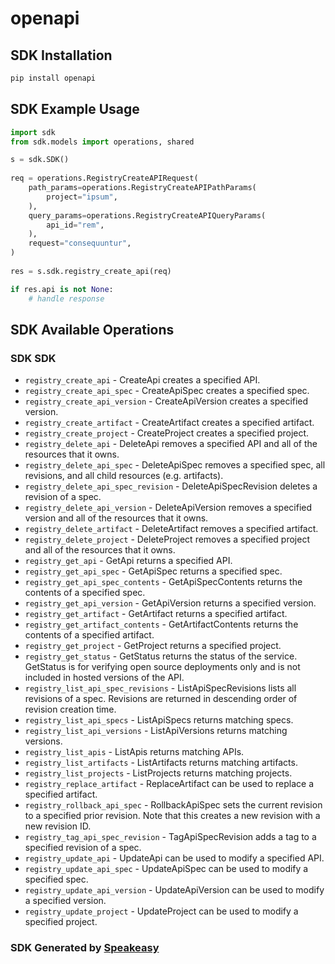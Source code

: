 # openapi

<!-- Start SDK Installation -->
## SDK Installation

```bash
pip install openapi
```
<!-- End SDK Installation -->

<!-- Start SDK Example Usage -->
## SDK Example Usage

```python
import sdk
from sdk.models import operations, shared

s = sdk.SDK()
    
req = operations.RegistryCreateAPIRequest(
    path_params=operations.RegistryCreateAPIPathParams(
        project="ipsum",
    ),
    query_params=operations.RegistryCreateAPIQueryParams(
        api_id="rem",
    ),
    request="consequuntur",
)
    
res = s.sdk.registry_create_api(req)

if res.api is not None:
    # handle response
```
<!-- End SDK Example Usage -->

<!-- Start SDK Available Operations -->
## SDK Available Operations

### SDK SDK

* `registry_create_api` - CreateApi creates a specified API.
* `registry_create_api_spec` - CreateApiSpec creates a specified spec.
* `registry_create_api_version` - CreateApiVersion creates a specified version.
* `registry_create_artifact` - CreateArtifact creates a specified artifact.
* `registry_create_project` - CreateProject creates a specified project.
* `registry_delete_api` - DeleteApi removes a specified API and all of the resources that it owns.
* `registry_delete_api_spec` - DeleteApiSpec removes a specified spec, all revisions, and all child resources (e.g. artifacts).
* `registry_delete_api_spec_revision` - DeleteApiSpecRevision deletes a revision of a spec.
* `registry_delete_api_version` - DeleteApiVersion removes a specified version and all of the resources that it owns.
* `registry_delete_artifact` - DeleteArtifact removes a specified artifact.
* `registry_delete_project` - DeleteProject removes a specified project and all of the resources that it owns.
* `registry_get_api` - GetApi returns a specified API.
* `registry_get_api_spec` - GetApiSpec returns a specified spec.
* `registry_get_api_spec_contents` - GetApiSpecContents returns the contents of a specified spec.
* `registry_get_api_version` - GetApiVersion returns a specified version.
* `registry_get_artifact` - GetArtifact returns a specified artifact.
* `registry_get_artifact_contents` - GetArtifactContents returns the contents of a specified artifact.
* `registry_get_project` - GetProject returns a specified project.
* `registry_get_status` - GetStatus returns the status of the service. GetStatus is for verifying open source deployments only and is not included in hosted versions of the API.
* `registry_list_api_spec_revisions` - ListApiSpecRevisions lists all revisions of a spec. Revisions are returned in descending order of revision creation time.
* `registry_list_api_specs` - ListApiSpecs returns matching specs.
* `registry_list_api_versions` - ListApiVersions returns matching versions.
* `registry_list_apis` - ListApis returns matching APIs.
* `registry_list_artifacts` - ListArtifacts returns matching artifacts.
* `registry_list_projects` - ListProjects returns matching projects.
* `registry_replace_artifact` - ReplaceArtifact can be used to replace a specified artifact.
* `registry_rollback_api_spec` - RollbackApiSpec sets the current revision to a specified prior revision. Note that this creates a new revision with a new revision ID.
* `registry_tag_api_spec_revision` - TagApiSpecRevision adds a tag to a specified revision of a spec.
* `registry_update_api` - UpdateApi can be used to modify a specified API.
* `registry_update_api_spec` - UpdateApiSpec can be used to modify a specified spec.
* `registry_update_api_version` - UpdateApiVersion can be used to modify a specified version.
* `registry_update_project` - UpdateProject can be used to modify a specified project.

<!-- End SDK Available Operations -->

### SDK Generated by [Speakeasy](https://docs.speakeasyapi.dev/docs/using-speakeasy/client-sdks)
